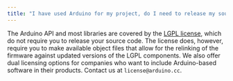 ```yaml
---
title: "I have used Arduino for my project, do I need to release my source code?"
---
```


The Arduino API and most libraries are covered by the [LGPL license](https://en.wikipedia.org/wiki/GNU_Lesser_General_Public_License), which do not require you to release your source code. The license does, however, require you to make available object files that allow for the relinking of the firmware against updated versions of the LGPL components.
We also offer dual licensing options for companies who want to include Arduino-based software in their products. Contact us at `license@arduino.cc`.

